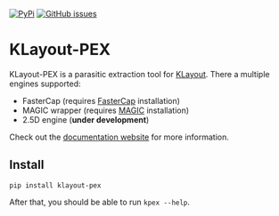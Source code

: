 <!--
--------------------------------------------------------------------------------
SPDX-FileCopyrightText: 2024 Martin Jan Köhler and Harald Pretl
Johannes Kepler University, Institute for Integrated Circuits.

This file is part of KPEX 
(see https://github.com/martinjankoehler/klayout-pex).

This program is free software: you can redistribute it and/or modify
it under the terms of the GNU General Public License as published by
the Free Software Foundation, either version 3 of the License, or
(at your option) any later version.

This program is distributed in the hope that it will be useful,
but WITHOUT ANY WARRANTY; without even the implied warranty of
MERCHANTABILITY or FITNESS FOR A PARTICULAR PURPOSE.  See the
GNU General Public License for more details.

You should have received a copy of the GNU General Public License
along with this program. If not, see <http://www.gnu.org/licenses/>.
SPDX-License-Identifier: GPL-3.0-or-later
--------------------------------------------------------------------------------
-->
[![PyPi](https://img.shields.io/pypi/v/klayout-pex)](https://pypi.org/project/klayout-pex/)
[![GitHub issues](https://img.shields.io/badge/issue_tracking-github-blue.svg)](https://github.com/martinjankoehler/klayout-pex/issues)

# KLayout-PEX

KLayout-PEX is a parasitic extraction tool for [KLayout](https://klayout.org).
There a multiple engines supported:
  - FasterCap (requires [FasterCap](https://github.com/martinjankoehler/FasterCap) installation)
  - MAGIC wrapper (requires [MAGIC](https://github.com/RTimothyEdwards/magic) installation)
  - 2.5D engine (**under development**)

Check out the [documentation website](https://martinjankoehler.github.io/klayout-pex-website) for more information.

## Install

`pip install klayout-pex`

After that, you should be able to run `kpex --help`.
